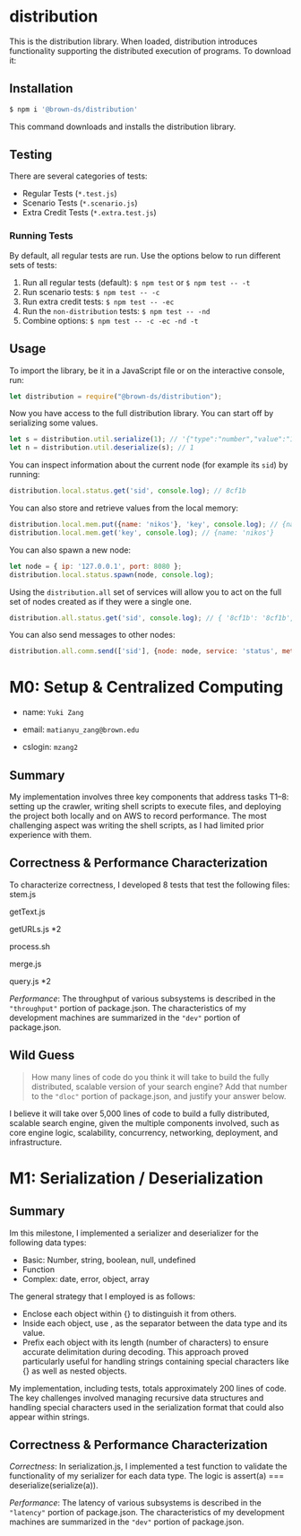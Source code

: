 # distribution

This is the distribution library. When loaded, distribution introduces functionality supporting the distributed execution of programs. To download it:

## Installation

```sh
$ npm i '@brown-ds/distribution'
```

This command downloads and installs the distribution library.

## Testing

There are several categories of tests:
  *	Regular Tests (`*.test.js`)
  *	Scenario Tests (`*.scenario.js`)
  *	Extra Credit Tests (`*.extra.test.js`)

### Running Tests

By default, all regular tests are run. Use the options below to run different sets of tests:

1. Run all regular tests (default): `$ npm test` or `$ npm test -- -t`
2. Run scenario tests: `$ npm test -- -c` 
3. Run extra credit tests: `$ npm test -- -ec`
4. Run the `non-distribution` tests: `$ npm test -- -nd`
5. Combine options: `$ npm test -- -c -ec -nd -t`

## Usage

To import the library, be it in a JavaScript file or on the interactive console, run:

```js
let distribution = require("@brown-ds/distribution");
```

Now you have access to the full distribution library. You can start off by serializing some values. 

```js
let s = distribution.util.serialize(1); // '{"type":"number","value":"1"}'
let n = distribution.util.deserialize(s); // 1
```

You can inspect information about the current node (for example its `sid`) by running:

```js
distribution.local.status.get('sid', console.log); // 8cf1b
```

You can also store and retrieve values from the local memory:

```js
distribution.local.mem.put({name: 'nikos'}, 'key', console.log); // {name: 'nikos'}
distribution.local.mem.get('key', console.log); // {name: 'nikos'}
```

You can also spawn a new node:

```js
let node = { ip: '127.0.0.1', port: 8080 };
distribution.local.status.spawn(node, console.log);
```

Using the `distribution.all` set of services will allow you to act 
on the full set of nodes created as if they were a single one.

```js
distribution.all.status.get('sid', console.log); // { '8cf1b': '8cf1b', '8cf1c': '8cf1c' }
```

You can also send messages to other nodes:

```js
distribution.all.comm.send(['sid'], {node: node, service: 'status', method: 'get'}, console.log); // 8cf1c
```

# M0: Setup & Centralized Computing

* name: `Yuki Zang`

* email: `matianyu_zang@brown.edu`

* cslogin: `mzang2`


## Summary

> 
My implementation involves three key components that address tasks T1–8: setting up the crawler, writing shell scripts to execute files, and deploying the project both locally and on AWS to record performance. The most challenging aspect was writing the shell scripts, as I had limited prior experience with them.


## Correctness & Performance Characterization

To characterize correctness, I developed 8 tests that test the following files:
stem.js

getText.js 

getURLs.js *2

process.sh

merge.js

query.js *2


*Performance*: The throughput of various subsystems is described in the `"throughput"` portion of package.json. The characteristics of my development machines are summarized in the `"dev"` portion of package.json.


## Wild Guess

> How many lines of code do you think it will take to build the fully distributed, scalable version of your search engine? Add that number to the `"dloc"` portion of package.json, and justify your answer below.

I believe it will take over 5,000 lines of code to build a fully distributed, scalable search engine, given the multiple components involved, such as core engine logic, scalability, concurrency, networking, deployment, and infrastructure.


# M1: Serialization / Deserialization


## Summary

Im this milestone, I implemented a serializer and deserializer for the following data types:
- Basic: Number, string, boolean, null, undefined
- Function
- Complex: date, error, object, array

The general strategy that I employed is as follows:
- Enclose each object within {} to distinguish it from others.
- Inside each object, use , as the separator between the data type and its value.
- Prefix each object with its length (number of characters) to ensure accurate delimitation during decoding. This approach proved particularly useful for handling strings containing special characters like {} as well as nested objects.

My implementation, including tests, totals approximately 200 lines of code. The key challenges involved managing recursive data structures and handling special characters used in the serialization format that could also appear within strings.


## Correctness & Performance Characterization


*Correctness*: In serialization.js, I implemented a test function to validate the functionality of my serializer for each data type. The logic is assert(a) === deserialize(serialize(a)).


*Performance*: The latency of various subsystems is described in the `"latency"` portion of package.json. The characteristics of my development machines are summarized in the `"dev"` portion of package.json.